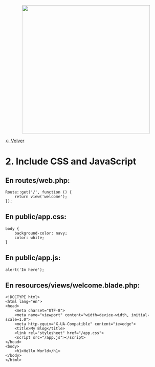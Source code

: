 <p align="center"><a href="https://laravel.com" target="_blank"><img src="https://raw.githubusercontent.com/laravel/art/master/logo-lockup/5%20SVG/2%20CMYK/1%20Full%20Color/laravel-logolockup-cmyk-red.svg" width="400"></a></p>

[<- Volver](../../README.md)

# 2. Include CSS and JavaScript

## En routes/web.php:

    Route::get('/', function () {
        return view('welcome');
    });

## En public/app.css:

    body {
        background-color: navy;
        color: white;
    }

## En public/app.js:

    alert('Im here');

## En resources/views/welcome.blade.php:

    <!DOCTYPE html>
    <html lang="en">
    <head>
        <meta charset="UTF-8">
        <meta name="viewport" content="width=device-width, initial-scale=1.0">
        <meta http-equiv="X-UA-Compatible" content="ie=edge">
        <title>My Blog</title>
        <link rel="stylesheet" href="/app.css">
        <script src="/app.js"></script>
    </head>
    <body>
        <h1>Hello World</h1>
    </body>
    </html>